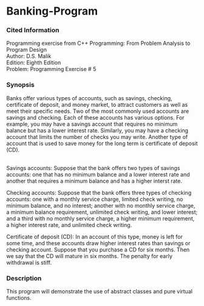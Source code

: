 # Banking-Program

<h3>Cited Information</h3>
Programming exercise from C++ Programming: From Problem Analysis to Program Design<br/>
Author: D.S. Malik<br/>
Edition: Eighth Edition<br/>
Problem: Programming Exercise # 5<br/>


<h3>Synopsis</h3>
Banks offer various types of accounts, such as savings, checking, certificate of deposit, and money market,
to attract customers as well as meet their specific needs. Two of the most commonly used accounts are savings
and checking. Each of these accounts has various options. For example, you may have a savings account that requires 
no minimum balance but has a lower interest rate. Similarly, you may have a checking account that limits the number
of checks you may write. Another type of account that is used to save money for the long term is certificate of deposit (CD).
<br/><br/>

Savings accounts: Suppose that the bank offers two types of savings accounts: one that has no minimum balance and a lower 
interest rate and another that requires a minimum balance and has a higher interst rate.

Checking accounts: Suppose that the bank offers three types of checking accounts: one with a monthly service charge, limited check
writing, no minimum balance, and no interest; another with no monthly service charge, a minimum balance requirement, unlimited check
writing, and lower interest; and a third with no monthly service charge, a higher minimum requirement, a higher interest rate, and 
unlimited check writing.

Certificate of deposit (CD): In an account of this type, money is left for some time, and these accounts draw higher interest rates
than savings or checking account. Suppose that you purchase a CD for six months. Then we say that the CD will mature in six months.
The penalty for early withdrawal is stiff. 

<h3>Description</h3>
This program will demonstrate the use of abstract classes and pure virtual functions.
